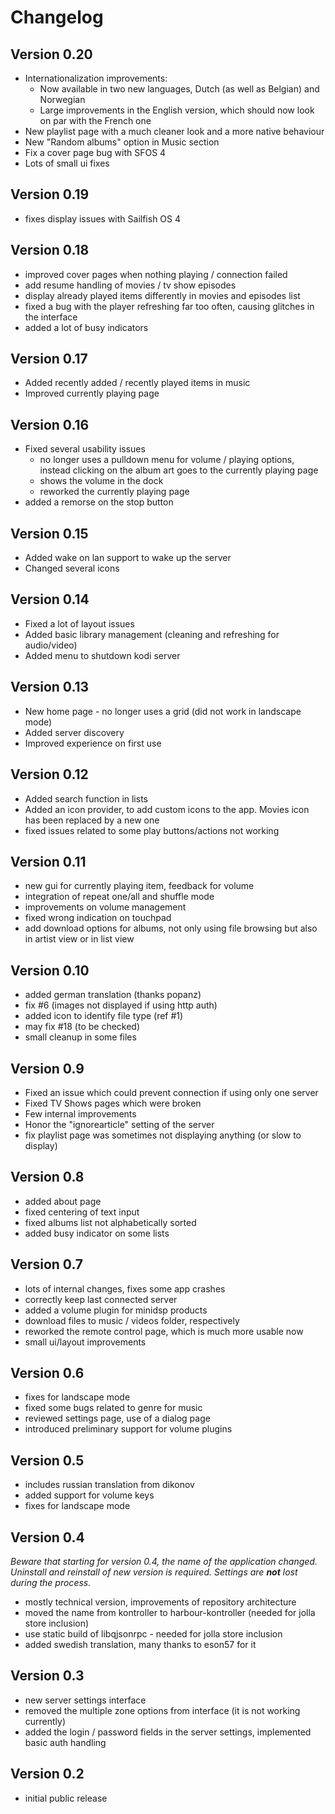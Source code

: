 # Changelog

## Version 0.20

* Internationalization improvements:
  * Now available in two new languages, Dutch (as well as Belgian) and Norwegian
  * Large improvements in the English version, which should now look on par with
    the French one
* New playlist page with a much cleaner look and a more native behaviour
* New "Random albums" option in Music section
* Fix a cover page bug with SFOS 4
* Lots of small ui fixes

## Version 0.19

* fixes display issues with Sailfish OS 4

## Version 0.18

* improved cover pages when nothing playing / connection failed
* add resume handling of movies / tv show episodes
* display already played items differently in movies and episodes list
* fixed a bug with the player refreshing far too often, causing glitches in
the interface
* added a lot of busy indicators

## Version 0.17

* Added recently added / recently played items in music
* Improved currently playing page

## Version 0.16

* Fixed several usability issues 
  * no longer uses a pulldown menu for volume / playing options, instead
    clicking on the album art goes to the currently playing page
  * shows the volume in the dock
  * reworked the currently playing page
* added a remorse on the stop button

## Version 0.15

* Added wake on lan support to wake up the server
* Changed several icons

## Version 0.14

* Fixed a lot of layout issues
* Added basic library management (cleaning and refreshing for audio/video)
* Added menu to shutdown kodi server

## Version 0.13

* New home page - no longer uses a grid (did not work in landscape mode)
* Added server discovery
* Improved experience on first use

## Version 0.12

* Added search function in lists
* Added an icon provider, to add custom icons to the app. Movies icon has
been replaced by a new one
* fixed issues related to some play buttons/actions not working

## Version 0.11

* new gui for currently playing item, feedback for volume
* integration of repeat one/all and shuffle mode
* improvements on volume management
* fixed wrong indication on touchpad
* add download options for albums, not only using file browsing but
also in artist view or in list view

## Version 0.10

* added german translation (thanks popanz)
* fix #6 (images not displayed if using http auth)
* added icon to identify file type (ref #1)
* may fix #18 (to be checked)
* small cleanup in some files

## Version 0.9

* Fixed an issue which could prevent connection if using only one server
* Fixed TV Shows pages which were broken
* Few internal improvements
* Honor the "ignorearticle" setting of the server
* fix playlist page was sometimes not displaying anything (or slow to display)

## Version 0.8

* added about page
* fixed centering of text input
* fixed albums list not alphabetically sorted
* added busy indicator on some lists

## Version 0.7

* lots of internal changes, fixes some app crashes
* correctly keep last connected server
* added a volume plugin for minidsp products
* download files to music / videos folder, respectively
* reworked the remote control page, which is much more usable now
* small ui/layout improvements

## Version 0.6

* fixes for landscape mode
* fixed some bugs related to genre for music
* reviewed settings page, use of a dialog page
* introduced preliminary support for volume plugins

## Version 0.5

* includes russian translation from dikonov
* added support for volume keys
* fixes for landscape mode

## Version 0.4

*Beware that starting for version 0.4, the name of the application changed.
Uninstall and reinstall of new version is required. Settings are ***not***
lost during the process.*

* mostly technical version, improvements of repository architecture
* moved the name from kontroller to harbour-kontroller (needed for jolla store
inclusion)
* use static build of libqjsonrpc - needed for jolla store inclusion
* added swedish translation, many thanks to eson57 for it

## Version 0.3

* new server settings interface
* removed the multiple zone options from interface (it is not working
currently)
* added the login / password fields in the server settings, implemented
basic auth handling

## Version 0.2

* initial public release
